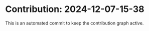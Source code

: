 # Contribution: 2024-12-07-15-38
This is an automated commit to keep the contribution graph active.
